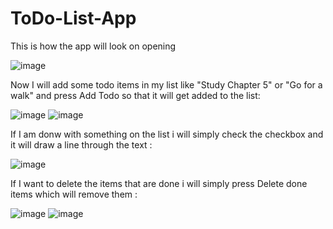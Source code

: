 ﻿# ToDo-List-App
This is how the app will look on opening 

 
![image](https://github.com/ApekshaHatle/ToDo-List-App/assets/124706186/b9621ff0-b463-4680-af4e-3963d845e71f)
 

Now I will add some todo items in my list like "Study Chapter 5" or "Go for a walk" and press Add Todo so that it will get added to the list:


![image](https://github.com/ApekshaHatle/ToDo-List-App/assets/124706186/92d05f53-c033-4273-9f29-b47828c8c549)
![image](https://github.com/ApekshaHatle/ToDo-List-App/assets/124706186/315783f0-72de-4b16-859e-8899deb2b6d1)


If I am donw with something on the list i will simply check the checkbox and it will draw a line through the text :


![image](https://github.com/ApekshaHatle/ToDo-List-App/assets/124706186/41ed0f5c-223f-46f2-9994-2d202037e5d2)



If I want to delete the items that are done i will simply press Delete done items which will remove them :


![image](https://github.com/ApekshaHatle/ToDo-List-App/assets/124706186/2640a28f-8c5d-4fb6-88f9-ff968145a5f5)
![image](https://github.com/ApekshaHatle/ToDo-List-App/assets/124706186/ef242ef2-7a0b-4c76-9383-8b5e4a0b511c)

